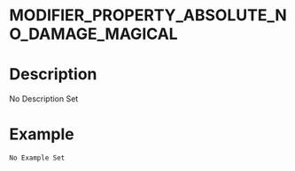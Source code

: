 # MODIFIER_PROPERTY_ABSOLUTE_NO_DAMAGE_MAGICAL
# Description
No Description Set
# Example
```No Example Set```